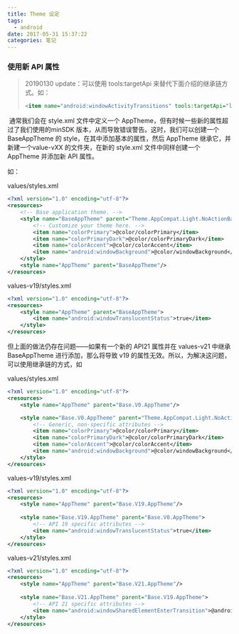 ```yaml
---
title: Theme 设定
tags:
  - android
date: 2017-05-31 15:37:22
categories: 笔记
---
```


### 使用新 API 属性

> 20190130 update：可以使用 tools:targetApi 来替代下面介绍的继承链方式。如：
>
> ```xml
> <item name="android:windowActivityTransitions" tools:targetApi="lollipop">true</item>
> ```

​	通常我们会在 style.xml 文件中定义一个 AppTheme，但有时候一些新的属性超过了我们使用的minSDK 版本，从而导致错误警告。这时，我们可以创建一个 BaseAppTheme 的 style，在其中添加基本的属性，然后 AppTheme 继承它，并新建一个value-vXX 的文件夹，在新的 style.xml 文件中同样创建一个 AppTheme 并添加新 API 属性。

如：

values/styles.xml

```xml
<?xml version="1.0" encoding="utf-8"?>
<resources>
    <!-- Base application theme. -->
    <style name="BaseAppTheme" parent="Theme.AppCompat.Light.NoActionBar">
        <!-- Customize your theme here. -->
        <item name="colorPrimary">@color/colorPrimary</item>
        <item name="colorPrimaryDark">@color/colorPrimaryDark</item>
        <item name="colorAccent">@color/colorAccent</item>
        <item name="android:windowBackground">@color/windowBackground</item>
    </style>
    <style name="AppTheme" parent="BaseAppTheme"/>
</resources>
```

values-v19/styles.xml

```xml
<?xml version="1.0" encoding="utf-8"?>
<resources>
    <style name="AppTheme" parent="BaseAppTheme">
        <item name="android:windowTranslucentStatus">true</item>
    </style>
</resources>
```

但上面的做法仍存在问题——如果有一个新的 API21 属性并在 values-v21 中继承 BaseAppTheme 进行添加，那么将导致 v19 的属性无效。所以，为解决这问题，可以使用继承链的方式，如

values/styles.xml

```xml
<?xml version="1.0" encoding="utf-8"?>
<resources>
    <style name="AppTheme" parent="Base.V0.AppTheme"/>

    <style name="Base.V0.AppTheme" parent="Theme.AppCompat.Light.NoActionBar">
        <!-- Generic, non-specific attributes -->
        <item name="colorPrimary">@color/colorPrimary</item>
        <item name="colorPrimaryDark">@color/colorPrimaryDark</item>
        <item name="colorAccent">@color/colorAccent</item>
        <item name="android:windowBackground">@color/windowBackground</item>
    </style>
</resources>
```

values-v19/styles.xml

```xml
<?xml version="1.0" encoding="utf-8"?>
<resources>
    <style name="AppTheme" parent="Base.V19.AppTheme"/>
    
    <style name="Base.V19.AppTheme" parent="Base.V0.AppTheme">
        <!-- API 19 specific attributes -->
        <item name="android:windowTranslucentStatus">true</item>
    </style>
</resources>
```

values-v21/styles.xml

```xml
<?xml version="1.0" encoding="utf-8"?>
<resources>
    <style name="AppTheme" parent="Base.V21.AppTheme"/>
    
    <style name="Base.V21.AppTheme" parent="Base.V19.AppTheme">
        <!-- API 21 specific attributes -->
        <item name="android:windowSharedElementEnterTransition">@android:animator/fade_in</item>
    </style>
</resources>
```



